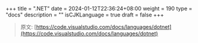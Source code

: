 +++
title = ".NET"
date = 2024-01-12T22:36:24+08:00
weight = 190
type = "docs"
description = ""
isCJKLanguage = true
draft = false
+++

> 原文: [https://code.visualstudio.com/docs/languages/dotnet](https://code.visualstudio.com/docs/languages/dotnet)
